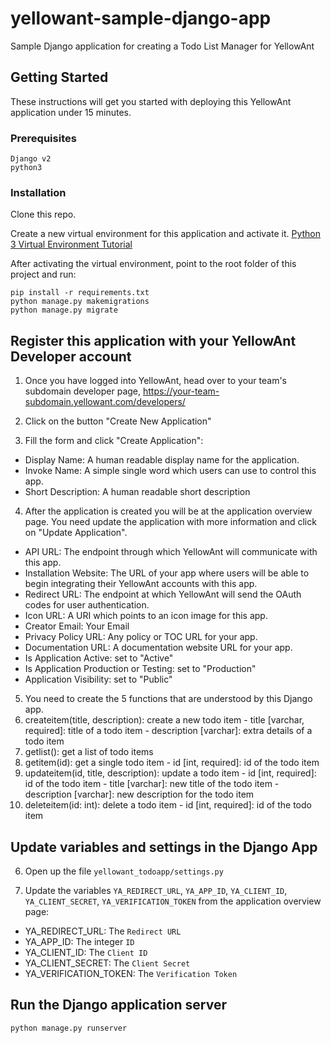 # yellowant-sample-django-app

Sample Django application for creating a Todo List Manager for YellowAnt

## Getting Started

These instructions will get you started with deploying this YellowAnt application under 15 minutes.

### Prerequisites

```
Django v2
python3
```

### Installation

Clone this repo.

Create a new virtual environment for this application and activate it.
[Python 3 Virtual Environment Tutorial](https://docs.python.org/3/tutorial/venv.html)

After activating the virtual environment, point to the root folder of this project and run:
```
pip install -r requirements.txt
python manage.py makemigrations
python manage.py migrate
```

## Register this application with your YellowAnt Developer account

1. Once you have logged into YellowAnt, head over to your team's subdomain developer page, <https://your-team-subdomain.yellowant.com/developers/>

2. Click on the button "Create New Application"

3. Fill the form and click "Create Application":
  - Display Name: A human readable display name for the application.
  - Invoke Name: A simple single word which users can use to control this app.
  - Short Description: A human readable short description

4. After the application is created you will be at the application overview page. You need update the application with more information and click on "Update Application".
  - API URL: The endpoint through which YellowAnt will communicate with this app.
  - Installation Website: The URL of your app where users will be able to begin integrating their YellowAnt accounts with this app.
  - Redirect URL: The endpoint at which YellowAnt will send the OAuth codes for user authentication.
  - Icon URL: A URI which points to an icon image for this app.
  - Creator Email: Your Email
  - Privacy Policy URL: Any policy or TOC URL for your app.
  - Documentation URL: A documentation website URL for your app.
  - Is Application Active: set to "Active"
  - Is Application Production or Testing: set to "Production"
  - Application Visibility: set to "Public"

5. You need to create the 5 functions that are understood by this Django app.
  1. createitem(title, description): create a new todo item
    - title [varchar, required]: title of a todo item
    - description [varchar]: extra details of a todo item
  2. getlist(): get a list of todo items
  3. getitem(id): get a single todo item
    - id [int, required]: id of the todo item
  4. updateitem(id, title, description): update a todo item
    - id [int, required]: id of the todo item
    - title [varchar]: new title of the todo item
    - description [varchar]: new description for the todo item
  5. deleteitem(id: int): delete a todo item
    - id [int, required]: id of the todo item
  
## Update variables and settings in the Django App

6. Open up the file `yellowant_todoapp/settings.py`

7. Update the variables `YA_REDIRECT_URL`, `YA_APP_ID`, `YA_CLIENT_ID`, `YA_CLIENT_SECRET`, `YA_VERIFICATION_TOKEN` from the application overview page:
  - YA_REDIRECT_URL: The `Redirect URL`
  - YA_APP_ID: The integer `ID`
  - YA_CLIENT_ID: The `Client ID`
  - YA_CLIENT_SECRET: The `Client Secret`
  - YA_VERIFICATION_TOKEN: The `Verification Token`

## Run the Django application server
`python manage.py runserver`